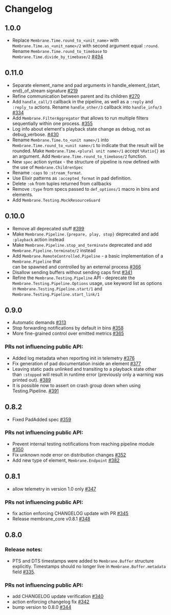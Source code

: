 # Changelog

## 1.0.0
 * Replace `Membrane.Time.round_to_<unit_name>` with `Membrane.Time.as_<unit_name>/2` with second argument equal `:round`. Rename `Membrane.Time.round_to_timebase` to `Membrane.Time.divide_by_timebase/2` [#494](https://github.com/membraneframework/membrane_core/pull/494)

## 0.11.0
 * Separate element_name and pad arguments in handle_element_{start, end}_of_stream signature [#219](https://github.com/membraneframework/membrane_core/issues/219)
 * Refine communication between parent and its children [#270](https://github.com/membraneframework/membrane_core/issues/270)
 * Add `handle_call/3` callback in the pipeline, as well as a `:reply` and `:reply_to` actions. Rename `handle_other/3` callback into `handle_info/3` [#334](https://github.com/membraneframework/membrane_core/issues/334)
 * Add `Membrane.FilterAggregator` that allows to run multiple filters sequentially within one process. [#355](https://github.com/membraneframework/membrane_core/pull/355)
 * Log info about element's playback state change as debug, not as debug_verbose. [#430](https://github.com/membraneframework/membrane_core/pull/430)
 * Rename `Membrane.Time.to_<unit name>/1` into `Membrane.Time.round_to_<unit name>/1` to indicate that the result will be rounded. Make `Membrane.Time.<plural unit name>/1` accept `%Ratio{}` as an argument. Add `Membrane.Time.round_to_timebase/2` function.
 * New `spec` action syntax - the structure of pipeline is now defined with the use of `Membrane.ChildrenSpec`
 * Rename `:caps` to `:stream_format`.
 * Use Elixir patterns as `:accepted_format` in pad definition.
 * Delete `:ok` from tuples returned from callbacks 
 * Remove `:type` from specs passed to `def_options/1` macro in bins and elements.  
 * Add `Membrane.Testing.MockResourceGuard`

## 0.10.0
 * Remove all deprecated stuff [#399](https://github.com/membraneframework/membrane_core/pull/399)
 * Make `Membrane.Pipeline.{prepare, play, stop}` deprecated and add `:playback` action instead
 * Make `Membrane.Pipeline.stop_and_terminate` deprecated and add `Membrane.Pipeline.terminate/2` instead
 * Add `Membrane.RemoteControlled.Pipeline` - a basic implementation of a `Membrane.Pipeline` that </br>
   can be spawned and controlled by an external process [#366](https://github.com/membraneframework/membrane_core/pull/366)
 * Disallow sending buffers without sending caps first [#341](https://github.com/membraneframework/membrane_core/issues/341)
 * Refine the `Membrane.Testing.Pipeline` API - deprecate the `Membrane.Testing.Pipeline.Options` usage, use keyword list as options in `Membrane.Testing.Pipeline.start/1` and `Membrane.Testing.Pipeline.start_link/1`

## 0.9.0
 * Automatic demands [#313](https://github.com/membraneframework/membrane_core/pull/313)
 * Stop forwarding notifications by default in bins [#358](https://github.com/membraneframework/membrane_core/pull/358)
 * More fine-grained control over emitted metrics [#365](https://github.com/membraneframework/membrane_core/pull/365)

 ### PRs not influencing public API:
 * Added log metadata when reporting init in telemetry [#376](https://github.com/membraneframework/membrane_core/pull/376)
 * Fix generation of pad documentation inside an element [#377](https://github.com/membraneframework/membrane_core/pull/377)
 * Leaving static pads unlinked and transiting to a playback state other than `:stopped` will result
 in runtime error (previously only a warning was printed out). [#389](https://github.com/membraneframework/membrane_core/pull/389)
 * It is possible now to assert on crash group down when using Testing.Pipeline. [#391](https://github.com/membraneframework/membrane_core/pull/391)

## 0.8.2
 * Fixed PadAdded spec [#359](https://github.com/membraneframework/membrane_core/pull/359)
### PRs not influencing public API:
 * Prevent internal testing notifications from reaching pipeline module [#350](https://github.com/membraneframework/membrane_core/pull/350)
 * Fix unknown node error on distribution changes [#352](https://github.com/membraneframework/membrane_core/pull/352)
 * Add new type of element, `Membrane.Endpoint` [#382](https://github.com/membraneframework/membrane_core/pull/382)

## 0.8.1
 * allow telemetry in version 1.0 only [#347](https://github.com/membraneframework/membrane_core/pull/347)
### PRs not influencing public API:
 * fix action enforcing CHANGELOG update with PR [#345](https://github.com/membraneframework/membrane_core/pull/345)
 * Release membrane_core v0.8.1 [#348](https://github.com/membraneframework/membrane_core/pull/348)

## 0.8.0
### Release notes:
  * PTS and DTS timestamps were added to `Membrane.Buffer` structure explicitly. Timestamps should no longer live in `Membrane.Buffer.metadata` field [#335](https://github.com/membraneframework/membrane_core/pull/335).

### PRs not influencing public API:
  * add CHANGELOG update verification [#340](https://github.com/membraneframework/membrane_core/pull/340)
  * action enforcing changelog fix [#342](https://github.com/membraneframework/membrane_core/pull/342)
  * bump version to 0.8.0 [#344](https://github.com/membraneframework/membrane_core/pull/344)
